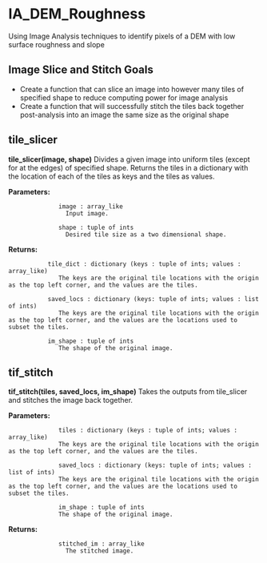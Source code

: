 # IA_DEM_Roughness
Using Image Analysis techniques to identify pixels of a DEM with low surface roughness and slope

## Image Slice and Stitch Goals
- Create a function that can slice an image into however many tiles of specified shape to reduce computing power for image analysis
- Create a function that will successfully stitch the tiles back together post-analysis into an image the same size as the original shape

## tile_slicer

**tile_slicer(image, shape)**
  Divides a given image into uniform tiles (except for at the edges) of specified shape. Returns the tiles in a dictionary with the location of each
  of the tiles as keys and the tiles as values.
  
  **Parameters:** 
                  
                  image : array_like
                    Input image.
                    
                  shape : tuple of ints
                    Desired tile size as a two dimensional shape.
                    
  **Returns:**  
  
               tile_dict : dictionary (keys : tuple of ints; values : array_like)
                  The keys are the original tile locations with the origin as the top left corner, and the values are the tiles.
                  
               saved_locs : dictionary (keys: tuple of ints; values : list of ints)
                  The keys are the original tile locations with the origin as the top left corner, and the values are the locations used to subset the tiles.
                  
               im_shape : tuple of ints
                  The shape of the original image.
                  
## tif_stitch

**tif_stitch(tiles, saved_locs, im_shape)**
  Takes the outputs from tile_slicer and stitches the image back together.
  
  **Parameters:**
  
                  tiles : dictionary (keys : tuple of ints; values : array_like)
                  The keys are the original tile locations with the origin as the top left corner, and the values are the tiles.
                  
                  saved_locs : dictionary (keys: tuple of ints; values : list of ints)
                  The keys are the original tile locations with the origin as the top left corner, and the values are the locations used to subset the tiles.
                  
                  im_shape : tuple of ints
                  The shape of the original image.
                  
  **Returns:**
  
                  stitched_im : array_like
                    The stitched image.
                  

